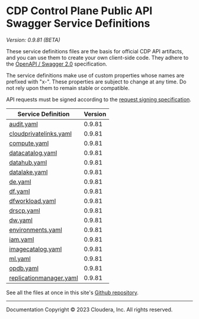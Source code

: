 # CDP Control Plane Public API Swagger Service Definitions

*Version: 0.9.81 (BETA)*

These service definitions files are the basis for official CDP API artifacts,
and you can use them to create your own client-side code. They adhere to the
[OpenAPI / Swagger 2.0](https://swagger.io/specification/v2/) specification.

The service definitions make use of custom properties whose names are prefixed
with "x-". These properties are subject to change at any time. Do not rely upon
them to remain stable or compatible.

API requests must be signed according to the
[request signing specification](request_signing.md).

| Service Definition | Version |
| --- | --- |
| [audit.yaml](./audit.yaml) | 0.9.81 |
| [cloudprivatelinks.yaml](./cloudprivatelinks.yaml) | 0.9.81 |
| [compute.yaml](./compute.yaml) | 0.9.81 |
| [datacatalog.yaml](./datacatalog.yaml) | 0.9.81 |
| [datahub.yaml](./datahub.yaml) | 0.9.81 |
| [datalake.yaml](./datalake.yaml) | 0.9.81 |
| [de.yaml](./de.yaml) | 0.9.81 |
| [df.yaml](./df.yaml) | 0.9.81 |
| [dfworkload.yaml](./dfworkload.yaml) | 0.9.81 |
| [drscp.yaml](./drscp.yaml) | 0.9.81 |
| [dw.yaml](./dw.yaml) | 0.9.81 |
| [environments.yaml](./environments.yaml) | 0.9.81 |
| [iam.yaml](./iam.yaml) | 0.9.81 |
| [imagecatalog.yaml](./imagecatalog.yaml) | 0.9.81 |
| [ml.yaml](./ml.yaml) | 0.9.81 |
| [opdb.yaml](./opdb.yaml) | 0.9.81 |
| [replicationmanager.yaml](./replicationmanager.yaml) | 0.9.81 |

See all the files at once in this site's
[Github repository](https://github.com/cloudera/cdp-dev-docs/tree/master/api-docs/swagger).

----

Documentation Copyright © 2023 Cloudera, Inc. All rights reserved.

